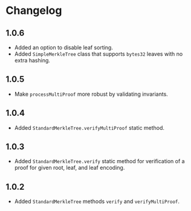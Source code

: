 # Changelog

## 1.0.6

- Added an option to disable leaf sorting.
- Added `SimpleMerkleTree` class that supports `bytes32` leaves with no extra hashing.

## 1.0.5

- Make `processMultiProof` more robust by validating invariants.

## 1.0.4

- Added `StandardMerkleTree.verifyMultiProof` static method.

## 1.0.3

- Added `StandardMerkleTree.verify` static method for verification of a proof for given root, leaf, and leaf encoding.

## 1.0.2

- Added `StandardMerkleTree` methods `verify` and `verifyMultiProof`.
